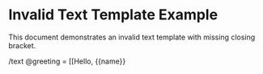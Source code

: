 # Invalid Text Template Example

This document demonstrates an invalid text template with missing closing bracket.

/text @greeting = [[Hello, {{name}}